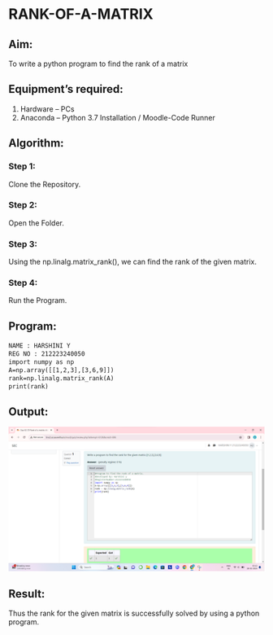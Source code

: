 # RANK-OF-A-MATRIX
## Aim:
To write a python program to find the rank of a matrix
## Equipment’s required:
1. 	Hardware – PCs
2. 	Anaconda – Python 3.7 Installation / Moodle-Code Runner
## Algorithm:
### Step 1: 
Clone the Repository.
### Step 2: 
Open the Folder.
### Step 3:
 Using the np.linalg.matrix_rank(), we can find the rank of the given matrix.
### Step 4: 
Run the Program.
## Program:
```
NAME : HARSHINI Y
REG NO : 212223240050
import numpy as np
A=np.array([[1,2,3],[3,6,9]])
rank=np.linalg.matrix_rank(A)
print(rank)
```
## Output:
![img](<Screenshot 2024-02-28 031334.png>)

## Result:
Thus the rank for the given matrix is successfully solved by  using a python program.

